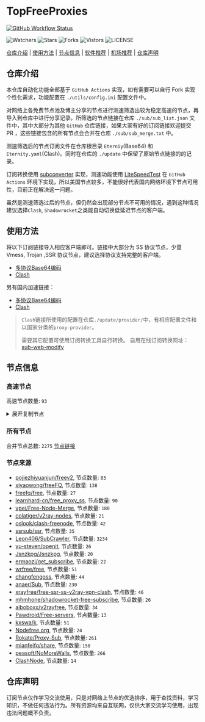 # TopFreeProxies
[![GitHub Workflow Status](https://github.com/Jason6111/topfreeproxies/actions/workflows/get-proxies.yml/badge.svg)](https://github.com/Jason6111/TopFreeProxies/actions/workflows/get-proxies.yml) 

![Watchers](https://img.shields.io/github/watchers/Jason6111/topfreeproxies) ![Stars](https://img.shields.io/github/stars/Jason6111/topfreeproxies) ![Forks](https://img.shields.io/github/forks/Jason6111/topfreeproxies) ![Vistors](https://visitor-badge.laobi.icu/badge?page_id=Jason6111.topfreeproxies) ![LICENSE](https://img.shields.io/badge/license-CC%20BY--SA%204.0-green.svg)

[仓库介绍](https://github.com/Jason6111/TopFreeProxies#仓库介绍) | [使用方法](https://github.com/Jason6111/TopFreeProxies#使用方法) | [节点信息](https://github.com/Jason6111/TopFreeProxies#节点信息) | [软件推荐](https://github.com/Jason6111/TopFreeProxies#客户端选择) | [机场推荐](https://github.com/Jason6111/TopFreeProxies#机场推荐) | [仓库声明](https://github.com/Jason6111/TopFreeProxies#仓库声明)

## 仓库介绍
本仓库自动化功能全部基于 `GitHub Actions` 实现，如有需要可以自行 Fork 实现个性化需求，功能配置在 `./utils/config.ini` 配置文件中。

对网络上各免费节点池及博主分享的节点进行测速筛选出较为稳定高速的节点，再导入到仓库中进行分享记录。所筛选的节点链接在仓库 `./sub/sub_list.json` 文件中，其中大部分为其他 `GitHub` 仓库链接，如果大家有好的订阅链接欢迎提交 PR ，这些链接包含的所有节点会合并在仓库 `./sub/sub_merge.txt` 中。

测速筛选后的节点订阅文件在仓库根目录 `Eterniy`(Base64) 和 `Eternity.yaml`(Clash)。同时在仓库的 `./update` 中保留了原始节点链接的的记录。

订阅转换使用 [subconverter](https://github.com/tindy2013/subconverter) 实现，测速功能使用 [LiteSpeedTest](https://github.com/xxf098/LiteSpeedTest) 在 `GitHub Actions` 环境下实现，所以美国节点较多，不能很好代表国内网络环境下节点可用性，目前正在解决这一问题。

虽然是测速筛选过后的节点，但仍然会出现部分节点不可用的情况，遇到这种情况建议选择`Clash`, `Shadowrocket`之类能自动切换低延迟节点的客户端。

## 使用方法
将以下订阅链接导入相应客户端即可。链接中大部分为 SS 协议节点，少量 Vmess, Trojan ,SSR 协议节点，建议选择协议支持完整的客户端。

- [多协议Base64编码](https://raw.githubusercontent.com/Jason6111/TopFreeProxies/master/Eternity)
- [Clash](https://raw.githubusercontent.com/Jason6111/TopFreeProxies/master/Eternity.yaml)

另有国内加速链接：

- [多协议Base64编码](https://fastly.jsdelivr.net/gh/Jason6111/TopFreeProxies@master/Eternity)
- [Clash](https://fastly.jsdelivr.net/gh/Jason6111/TopFreeProxies@master/Eternity.yaml)

>`Clash`链接所使用的配置在仓库`./update/provider/`中，有相应配置文件和以国家分类的`proxy-provider`。
>
>需要其它配置可使用订阅转换工具自行转换。
>自用在线订阅转换网址：[sub-web-modify](https://sub.v1.mk/)

## 节点信息
### 高速节点
高速节点数量: `93`
<details>
  <summary>展开复制节点</summary>

    trojan://1988268c-a841-42f2-acac-7a8c0c7e78e5@kr1.api-aws.com:443?allowInsecure=0#%F0%9F%87%AF%F0%9F%87%B5%20%5B11-02%5D-%F0%9F%87%AF%F0%9F%87%B5-%E6%97%A5%E6%9C%AC-218-kr1.api-aws.com
    trojan://275d9aa8-b271-43d1-b1cf-1f3e6e881047@zf1.windowsupdate1.com:50010?allowInsecure=0#%F0%9F%87%AF%F0%9F%87%B5%20%5B11-02%5D-%F0%9F%87%AF%F0%9F%87%B5-%E6%97%A5%E6%9C%AC-390-zf1.windowsupdate1.com
    trojan://36ebef7d1b1d6205fd0c55f28800e674@45.66.134.219:443?allowInsecure=0#%F0%9F%87%AF%F0%9F%87%B5%20%5B11-02%5D-%F0%9F%87%AF%F0%9F%87%B5-%E6%97%A5%E6%9C%AC-146-45.66.134.219
    trojan://41dbac14-48c9-402a-9c30-a63acbae2522@43.198.12.229:28443?allowInsecure=0#%F0%9F%87%AF%F0%9F%87%B5%20%5B11-02%5D-%F0%9F%87%AF%F0%9F%87%B5-%E6%97%A5%E6%9C%AC-478-43.198.12.229
    trojan://5716933f-b0d2-46bc-8004-3e99effbf0e3@sg1.sexoo.xyz:60666?allowInsecure=0#%F0%9F%87%B8%F0%9F%87%AC%20%5B11-02%5D-%F0%9F%87%B8%F0%9F%87%AC-%E6%96%B0%E5%8A%A0%E5%9D%A1-152-sg1.sexoo.xyz
    trojan://5d1b3b0a-de2a-4731-938d-4c7e15f034c1@43.229.153.148:50418?allowInsecure=0#%F0%9F%87%AF%F0%9F%87%B5%20%5B11-02%5D-%F0%9F%87%AF%F0%9F%87%B5-%E6%97%A5%E6%9C%AC-382-43.229.153.148
    trojan://750a29bf-0a40-437f-b120-38de74ae7eaf@103.135.102.156:28443?allowInsecure=0#%F0%9F%87%AD%F0%9F%87%B0%20%5B11-02%5D-%F0%9F%87%AD%F0%9F%87%B0-%E9%A6%99%E6%B8%AF-476-103.135.102.156
    trojan://750a29bf-0a40-437f-b120-38de74ae7eaf@210.0.158.220:28443?allowInsecure=0#%F0%9F%87%AD%F0%9F%87%B0%20%5B11-02%5D-%F0%9F%87%AD%F0%9F%87%B0-%E9%A6%99%E6%B8%AF-352-210.0.158.220
    trojan://77065fa6-b38e-302c-beea-4b047967af01@jp.useanlo.cf:6523?allowInsecure=0#%F0%9F%87%AF%F0%9F%87%B5%20%5B11-02%5D-%F0%9F%87%AF%F0%9F%87%B5-%E6%97%A5%E6%9C%AC%E4%B8%9C%E4%BA%AC-468-jp.useanlo.cf
    trojan://7a9a3bb7-43b4YWVzLTI1Ni1nY206eHBRd3lWNFc1RmRBNk5NQU5KSng3M1VT@2.58.242.43:443?allowInsecure=0#%F0%9F%87%A8%F0%9F%87%B3%20%5B11-02%5D-%F0%9F%87%B9%F0%9F%87%BC-%E5%8F%B0%E6%B9%BE-408-2.58.242.43
    trojan://7b06d22a8a7c764f@211.72.35.153:3389?allowInsecure=0#%F0%9F%87%A8%F0%9F%87%B3%20%5B11-02%5D-%F0%9F%87%B9%F0%9F%87%BC-%E5%8F%B0%E6%B9%BE-312-211.72.35.153
    trojan://7b06d22a8a7c764f@211.72.35.158:3389?allowInsecure=0#%F0%9F%87%A8%F0%9F%87%B3%20%5B11-02%5D-%F0%9F%87%B9%F0%9F%87%BC-%E5%8F%B0%E6%B9%BE-350-211.72.35.158
    trojan://9c822f05-cfdc-479a-9534-60f3d4127435@jgwcc2.gaox.ml:443?allowInsecure=0#%F0%9F%87%B0%F0%9F%87%B7%20%5B11-02%5D-%F0%9F%87%B0%F0%9F%87%B7-%E9%9F%A9%E5%9B%BD%E6%98%A5%E5%B7%9D-308-jgwcc2.gaox.ml
    trojan://b1171e62-aad8-46dc-8014-1478a9aabb04@download2hkt.windowsupdate.lol:443?allowInsecure=0#%F0%9F%87%AD%F0%9F%87%B0%20%5B11-02%5D-%F0%9F%87%AD%F0%9F%87%B0-%E9%A6%99%E6%B8%AF-124-download2hkt.windowsupdate.lol
    trojan://ce6237ef-7bff-45e9-8854-57287dfd3a15@43.229.153.167:443?allowInsecure=0#%F0%9F%87%AF%F0%9F%87%B5%20%5B11-02%5D-%F0%9F%87%AF%F0%9F%87%B5-%E6%97%A5%E6%9C%AC-214-43.229.153.167
    trojan://d4e41ff772c7fd45@45.11.104.94:3389?allowInsecure=0#%F0%9F%87%AD%F0%9F%87%B0%20%5B11-02%5D-%F0%9F%87%AD%F0%9F%87%B0-%E9%A6%99%E6%B8%AF-150-45.11.104.94
    trojan://f2117e99-9b6e-47fd-b0a9-634a0b15b998@jgw2.gaox.ml:443?allowInsecure=0#%F0%9F%87%AF%F0%9F%87%B5%20%5B11-02%5D-%F0%9F%87%AF%F0%9F%87%B5-%E6%97%A5%E6%9C%AC-342-jgw2.gaox.ml
    vmess://eyJ2IjoiMiIsInBzIjoi8J+HuPCfh6wgLeaWsOWKoOWdoS0xMjguMTk5LjIwMi44MCIsImFkZCI6IjEyOC4xOTkuMjAyLjgwIiwicG9ydCI6IjE0NTc4IiwidHlwZSI6Im5vbmUiLCJpZCI6IjVmN2U4MGQyLTgxMTUtNDU5Ny05MmUwLWY4NWYzYmM5NzJmZSIsImFpZCI6IjAiLCJuZXQiOiJ3cyIsInBhdGgiOiIvIiwiaG9zdCI6IjEyOC4xOTkuMjAyLjgwIiwidGxzIjoiIn0=
    vmess://eyJ2IjoiMiIsInBzIjoi8J+HuPCfh6wgLeaWsOWKoOWdoS0xMy4yMTMuNDEuMTM5IiwiYWRkIjoiMTMuMjEzLjQxLjEzOSIsInBvcnQiOiI0NTEyMyIsInR5cGUiOiJub25lIiwiaWQiOiI1ZjdlODBkMi04MTE1LTQ1OTctOTJlMC1mODVmM2JjOTcyZmUiLCJhaWQiOiIwIiwibmV0Ijoid3MiLCJwYXRoIjoiLyIsImhvc3QiOiIxMy4yMTMuNDEuMTM5IiwidGxzIjoiIn0=
    vmess://eyJ2IjoiMiIsInBzIjoi8J+HuPCfh6wgLeaWsOWKoOWdoS1zZzEuYmZ5dW4udG9wIiwiYWRkIjoic2cxLmJmeXVuLnRvcCIsInBvcnQiOiIxMDAyNCIsInR5cGUiOiJub25lIiwiaWQiOiI4ODIxN2Y1OS1kOTZlLTQ3OGEtODJjOS00MmM0MmMyNzJiZTAiLCJhaWQiOiIwIiwibmV0IjoiZ3JwYyIsInBhdGgiOiIvIiwiaG9zdCI6InNnMS5iZnl1bi50b3AiLCJ0bHMiOiIifQ==
    vmess://eyJ2IjoiMiIsInBzIjoi8J+HqPCfh7MgLeWPsOa5vuWPsOWMl+W4gi10d2lwdjQudXNlaXB2Nm5vdy5jb20iLCJhZGQiOiJ0d2lwdjQudXNlaXB2Nm5vdy5jb20iLCJwb3J0IjoiNjYxNyIsInR5cGUiOiJub25lIiwiaWQiOiJmOGQxOWJhNS04Njg0LTQ1ZjItODUyMy03N2RiZWE1ODg5NTUiLCJhaWQiOiIwIiwibmV0Ijoid3MiLCJwYXRoIjoiLyIsImhvc3QiOiJ0d2lwdjQudXNlaXB2Nm5vdy5jb20iLCJ0bHMiOiIifQ==
    vmess://eyJ2IjoiMiIsInBzIjoi8J+HrfCfh7AgLemmmea4ry0xNTkuMTAwLjIwNi44OCIsImFkZCI6IjE1OS4xMDAuMjA2Ljg4IiwicG9ydCI6IjQ0MyIsInR5cGUiOiJub25lIiwiaWQiOiIwNzY0YTU5OC04MmM0LTRiNDEtYmExMC01NTFhNjI1YmVlZDUiLCJhaWQiOiIwIiwibmV0Ijoid3MiLCJwYXRoIjoiLyIsImhvc3QiOiJ1azIudjJyYXlzZXJ2LmNvbSIsInRscyI6InRscyJ9
    vmess://eyJ2IjoiMiIsInBzIjoi8J+HrfCfh7AgLemmmea4ry0xOC4xNjcuODQuMTkxIiwiYWRkIjoiMTguMTY3Ljg0LjE5MSIsInBvcnQiOiIxMDIxMCIsInR5cGUiOiJub25lIiwiaWQiOiI1ZjdlODBkMi04MTE1LTQ1OTctOTJlMC1mODVmM2JjOTcyZmUiLCJhaWQiOiIwIiwibmV0Ijoid3MiLCJwYXRoIjoiLyIsImhvc3QiOiIxOC4xNjcuODQuMTkxIiwidGxzIjoiIn0=
    vmess://eyJ2IjoiMiIsInBzIjoi8J+HrfCfh7AgLemmmea4ry1hemhrMS56aGFuZ3h1YW4uYmVzdCIsImFkZCI6ImF6aGsxLnpoYW5neHVhbi5iZXN0IiwicG9ydCI6IjIwMTExIiwidHlwZSI6Im5vbmUiLCJpZCI6IjdmNjdmYjExLTgzMmQtMzQ5Mi1hZGZlLTYzZTBjY2VhZmJlMCIsImFpZCI6IjIiLCJuZXQiOiJ0Y3AiLCJwYXRoIjoiLyIsImhvc3QiOiIxOC4xNjcuODQuMTkxIiwidGxzIjoiIn0=
    vmess://eyJ2IjoiMiIsInBzIjoi8J+HrfCfh7AgLemmmea4ry11bml2c3Rhci44LjIxMC44Ni4yNDcuc3NsaXAuaW8iLCJhZGQiOiJ1bml2c3Rhci44LjIxMC44Ni4yNDcuc3NsaXAuaW8iLCJwb3J0IjoiNDQzIiwidHlwZSI6Im5vbmUiLCJpZCI6IjU3MjEyNmY4LTUzMDEtODNjMi0wYTI2LWMzMGNlZDNkYjdjNCIsImFpZCI6IjAiLCJuZXQiOiJ3cyIsInBhdGgiOiIvIiwiaG9zdCI6Imdvb2RmYW1pbHkxOS5zaXRlIiwidGxzIjoidGxzIn0=
    vmess://eyJ2IjoiMiIsInBzIjoi8J+Hr/Cfh7UgLeaXpeacrC1iYnRlYy5qcC54bGtqanMudG9wIiwiYWRkIjoiYmJ0ZWMuanAueGxrampzLnRvcCIsInBvcnQiOiIxOTQyNiIsInR5cGUiOiJub25lIiwiaWQiOiIwYTZiNzIyNi0yZjljLTM5M2MtYmM5NC01YTM0ODU5MjUwYzAiLCJhaWQiOiIwIiwibmV0Ijoid3MiLCJwYXRoIjoiLyIsImhvc3QiOiJiYnRlYy5qcC54bGtqanMudG9wIiwidGxzIjoiIn0=
    vmess://eyJ2IjoiMiIsInBzIjoi8J+Hr/Cfh7UgLeaXpeacrC1zYWpwOC5sYW55dW5zaGkuY2MiLCJhZGQiOiJzYWpwOC5sYW55dW5zaGkuY2MiLCJwb3J0IjoiMTAxMTEiLCJ0eXBlIjoibm9uZSIsImlkIjoiN2Y2N2ZiMTEtODMyZC0zNDkyLWFkZmUtNjNlMGNjZWFmYmUwIiwiYWlkIjoiMiIsIm5ldCI6InRjcCIsInBhdGgiOiIvIiwiaG9zdCI6ImJidGVjLmpwLnhsa2pqcy50b3AiLCJ0bHMiOiIifQ==
    vmess://eyJ2IjoiMiIsInBzIjoi8J+Hr/Cfh7UgLeaXpeacrC1zYWpwOS5sYW55dW5zaGkuY2MiLCJhZGQiOiJzYWpwOS5sYW55dW5zaGkuY2MiLCJwb3J0IjoiMTAxMTEiLCJ0eXBlIjoibm9uZSIsImlkIjoiN2Y2N2ZiMTEtODMyZC0zNDkyLWFkZmUtNjNlMGNjZWFmYmUwIiwiYWlkIjoiMiIsIm5ldCI6InRjcCIsInBhdGgiOiIvIiwiaG9zdCI6ImJidGVjLmpwLnhsa2pqcy50b3AiLCJ0bHMiOiIifQ==
    vmess://eyJ2IjoiMiIsInBzIjoi8J+Hr/Cfh7UgLeaXpeacrC10eWt5by5hbGlzYS5idXp6IiwiYWRkIjoidHlreW8uYWxpc2EuYnV6eiIsInBvcnQiOiI1MTExMSIsInR5cGUiOiJub25lIiwiaWQiOiI2NjBhMTM5Zi0yNjAyLTRlOWMtOWI4MS0zMmEyOTdhOGQxZTEiLCJhaWQiOiIwIiwibmV0Ijoid3MiLCJwYXRoIjoiLyIsImhvc3QiOiJ0eWt5by5hbGlzYS5idXp6IiwidGxzIjoiIn0=
    vmess://eyJ2IjoiMiIsInBzIjoi8J+HsPCfh7cgLemfqeWbvS1rci54bGtqanMudG9wIiwiYWRkIjoia3IueGxrampzLnRvcCIsInBvcnQiOiIyODAzNiIsInR5cGUiOiJub25lIiwiaWQiOiIwYTZiNzIyNi0yZjljLTM5M2MtYmM5NC01YTM0ODU5MjUwYzAiLCJhaWQiOiIwIiwibmV0Ijoid3MiLCJwYXRoIjoiLyIsImhvc3QiOiJrci54bGtqanMudG9wIiwidGxzIjoiIn0=
    vmess://eyJ2IjoiMiIsInBzIjoi8J+HqPCfh7MgWzA5LTI2XXxvcGVucnVubmVyfOS4reWbveWPsOa5vihUVylUYWl3YW4vQ2l0eU9mZmljZV8yIiwiYWRkIjoiNjEuMjIyLjIwMi4xNDAiLCJwb3J0IjoiMzM3OTIiLCJ0eXBlIjoibm9uZSIsImlkIjoiZTU1Y2QxODItMDFiMC00ZmI3LWE1MTAtMzYzNzAxYTQ5MWM1IiwiYWlkIjoiMCIsIm5ldCI6IndzIiwicGF0aCI6Ii8iLCJob3N0IjoiIiwidGxzIjoiIn0=
    vmess://eyJ2IjoiMiIsInBzIjoi8J+HrfCfh7AgWzA5LTI2XXxvcGVucnVubmVyfOS4reWbvemmmea4ry/kuK3lm73lj7Dmub4oQ04pQ2hpbmEvU2hlbnpoZW4vKOWPr+iDveaYr+S4rei9rOiKgueCuSlfMyIsImFkZCI6IlYxMDQuYmdwbmV0LnRvcCIsInBvcnQiOiIyNjEwNCIsInR5cGUiOiJub25lIiwiaWQiOiJlZjM2MWM4My04Yjg5LTM5NTAtOWM5Yi02Y2NjMTc3ZTYyODUiLCJhaWQiOiIwIiwibmV0Ijoid3MiLCJwYXRoIjoiL2FkbWluIiwiaG9zdCI6IlYxMDQuYmdwbmV0LnRvcCIsInRscyI6IiJ9
    ss://YWVzLTI1Ni1nY206ZTB1eWFrZW5kZzc@x.gotout.work:30031#%F0%9F%87%AD%F0%9F%87%B0%20%5B09-26%5D%7Copenrunner%7C%E4%B8%AD%E5%9B%BD%E9%A6%99%E6%B8%AF%2F%E4%B8%AD%E5%9B%BD%E5%8F%B0%E6%B9%BE%28CN%29China%2FShenzhen%2F%28%E5%8F%AF%E8%83%BD%E6%98%AF%E4%B8%AD%E8%BD%AC%E8%8A%82%E7%82%B9%29_4
    vmess://eyJ2IjoiMiIsInBzIjoi8J+HuPCfh6wgWzA5LTI2XXxvcGVucnVubmVyfOaWsOWKoOWdoShTRylTaW5nYXBvcmUvU2luZ2Fwb3JlXzciLCJhZGQiOiJ2Mi0yLmdvZGxpZ2h0Lnh5eiIsInBvcnQiOiIzMDUyNiIsInR5cGUiOiJub25lIiwiaWQiOiI0MzMwOGQyNy05NGVjLTQwOGUtYThmNi1kNjgyY2ZiOTljYTkiLCJhaWQiOiIwIiwibmV0Ijoid3MiLCJwYXRoIjoiLzU0ZjYzNGZzIiwiaG9zdCI6InYyLTIuZ29kbGlnaHQueHl6IiwidGxzIjoidGxzIn0=
    trojan://7Z29DRr1ts@cp-asus.ml:50275?allowInsecure=1#%F0%9F%87%B8%F0%9F%87%AC%20%5B09-26%5D%7Copenrunner%7C%E6%96%B0%E5%8A%A0%E5%9D%A1%28SG%29Singapore%2FSingapore_8
    vmess://eyJ2IjoiMiIsInBzIjoi8J+HrfCfh7AgWzA5LTI2XXxvcGVucnVubmVyfOS4reWbvemmmea4ry/kuK3lm73lj7Dmub4oQ04pQ2hpbmEvQmVpamluZy8o5Y+v6IO95piv5Lit6L2s6IqC54K5KV8xMCIsImFkZCI6InNoY3UuZm9yZ2VidWtraXQuY29tIiwicG9ydCI6IjQ3Mzg5IiwidHlwZSI6Im5vbmUiLCJpZCI6ImY2ODBkZmQ4LTNiNTktNDhhZi1hZWE4LTFkNGJjMDlhMTcwNSIsImFpZCI6IjAiLCJuZXQiOiJ0Y3AiLCJwYXRoIjoiLyIsImhvc3QiOiJzaGN1LmZvcmdlYnVra2l0LmNvbSIsInRscyI6IiJ9
    vmess://eyJ2IjoiMiIsInBzIjoi8J+HrfCfh7AgWzA5LTI2XXxvcGVucnVubmVyfOS4reWbvemmmea4r+eJueWIq+ihjOaUv+WMuihISylIb25na29uZ1NBUkNoaW5hL0hvbmdLb25nXzE5IiwiYWRkIjoiNDI2aGsuZmFuczgueHl6IiwicG9ydCI6IjQ0MyIsInR5cGUiOiJub25lIiwiaWQiOiI5M2JkYWVkNS0xM2M1LTM5MjctOTNkNy1hNjg3N2M1YWM4ZDIiLCJhaWQiOiIyIiwibmV0Ijoid3MiLCJwYXRoIjoiL3JheSIsImhvc3QiOiI0MjZoay5mYW5zOC54eXoiLCJ0bHMiOiJ0bHMifQ==
    vmess://eyJ2IjoiMiIsInBzIjoi8J+HrfCfh7AgWzA5LTI2XXxvcGVucnVubmVyfOS4reWbvemmmea4ry/kuK3lm73lj7Dmub4oQ04pQ2hpbmEvQmVpamluZy8o5Y+v6IO95piv5Lit6L2s6IqC54K5KV8yMCIsImFkZCI6IlYzMDkuYmdwbmV0LnRvcCIsInBvcnQiOiIyNjMwOSIsInR5cGUiOiJub25lIiwiaWQiOiJlZjM2MWM4My04Yjg5LTM5NTAtOWM5Yi02Y2NjMTc3ZTYyODUiLCJhaWQiOiIwIiwibmV0IjoidGNwIiwicGF0aCI6Ii9yYXkiLCJob3N0IjoiNDI2aGsuZmFuczgueHl6IiwidGxzIjoiIn0=
    vmess://eyJ2IjoiMiIsInBzIjoi8J+HrfCfh7AgWzA5LTI2XXxvcGVucnVubmVyfOS4reWbvemmmea4ry/kuK3lm73lj7Dmub4oQ04pQ2hpbmEvU2hlbnpoZW4vKOWPr+iDveaYr+S4rei9rOiKgueCuSlfMjMiLCJhZGQiOiJWMjAzLmJncG5ldC50b3AiLCJwb3J0IjoiMjYyMDMiLCJ0eXBlIjoibm9uZSIsImlkIjoiZWYzNjFjODMtOGI4OS0zOTUwLTljOWItNmNjYzE3N2U2Mjg1IiwiYWlkIjoiMCIsIm5ldCI6InRjcCIsInBhdGgiOiIvcmF5IiwiaG9zdCI6IjQyNmhrLmZhbnM4Lnh5eiIsInRscyI6IiJ9
    trojan://cfbabf31-2cf6-40ca-9688-abbb682370aa@cn.speedabc.xyz:32002?allowInsecure=1&sni=jp-bgp.speedaccelerate.com#%F0%9F%87%AD%F0%9F%87%B0%20%5B09-26%5D%7Copenrunner%7C%E4%B8%AD%E5%9B%BD%E9%A6%99%E6%B8%AF%2F%E4%B8%AD%E5%9B%BD%E5%8F%B0%E6%B9%BE%28CN%29China%2FShenzhen%2F%28%E5%8F%AF%E8%83%BD%E6%98%AF%E4%B8%AD%E8%BD%AC%E8%8A%82%E7%82%B9%29_25
    trojan://e5d46365e25e31d94279c2bcf93390a2@sg-sr-116.mitoption.com:443?allowInsecure=1#%F0%9F%87%B8%F0%9F%87%AC%20%5B09-26%5D%7Copenrunner%7C%E6%96%B0%E5%8A%A0%E5%9D%A1%28SG%29Singapore%2FSingapore_28
    vmess://eyJ2IjoiMiIsInBzIjoi8J+Hr/Cfh7UgWzA5LTI2XXxvcGVucnVubmVyfOaXpeacrChKUClKYXBhbi9Ub2t5b18yOSIsImFkZCI6IjE0MC4yMzguNDguMTk0IiwicG9ydCI6Ijg4ODgiLCJ0eXBlIjoibm9uZSIsImlkIjoiMjRmMWRmYWQtMTI2Ny00Mjk3LThlODgtMGU5YjhlZjQ3ZTQ3IiwiYWlkIjoiMCIsIm5ldCI6InRjcCIsInBhdGgiOiIvIiwiaG9zdCI6IiIsInRscyI6IiJ9
    ss://YWVzLTI1Ni1nY206WTZSOXBBdHZ4eHptR0M@158.247.205.87:5601#%F0%9F%87%AF%F0%9F%87%B5%20%5B09-26%5D%7Copenrunner%7C%E6%97%A5%E6%9C%AC%28JP%29Japan%2FOsaka_40
    trojan://7b4066ae-accc-11eb-a8bf-f23c91cfbbc9@ssl.tcpbbr.net:443?allowInsecure=1#%F0%9F%87%AD%F0%9F%87%B0%20%5B09-26%5D%7Copenrunner%7C%E4%B8%AD%E5%9B%BD%E9%A6%99%E6%B8%AF%E7%89%B9%E5%88%AB%E8%A1%8C%E6%94%BF%E5%8C%BA%28HK%29Hongkong%2BSAR%2BChina%2FHong%2BKong_42
    trojan://176196e4-7cf7-4561-87a9-21a1b4e344be@ap.liangyuandian.top:443?allowInsecure=0#%F0%9F%87%BA%F0%9F%87%B8%20%5B11-02%5D-%F0%9F%87%BA%F0%9F%87%B8-%E7%BE%8E%E5%9B%BD-434-ap.liangyuandian.top
    trojan://28bccca2-43d2-47f8-bd63-b1361ce7d362@kh.iamnotagoodman.com:443?allowInsecure=0#%F0%9F%87%BA%F0%9F%87%B8%20%5B11-02%5D-%F0%9F%87%BA%F0%9F%87%B8-%E7%BE%8E%E5%9B%BD-122-kh.iamnotagoodman.com
    trojan://28bccca2-43d2-47f8-bd63-b1361ce7d362@ussj.iamnotagoodman.com:443?allowInsecure=0#%F0%9F%87%BA%F0%9F%87%B8%20%5B11-02%5D-%F0%9F%87%BA%F0%9F%87%B8-%E7%BE%8E%E5%9B%BD-196-ussj.iamnotagoodman.com
    trojan://54080134-2cba-4535-8599-95650bd9aa54@152.67.160.174:443?allowInsecure=0#%F0%9F%87%BA%F0%9F%87%B8%20%5B11-02%5D-%F0%9F%87%BA%F0%9F%87%B8-%E7%BE%8E%E5%9B%BD-310-152.67.160.174
    trojan://5716933f-b0d2-46bc-8004-3e99effbf0e3@hk1.sexoo.xyz:60666?allowInsecure=0#%F0%9F%87%BA%F0%9F%87%B8%20%5B11-02%5D-%F0%9F%87%BA%F0%9F%87%B8-%E7%BE%8E%E5%9B%BD-338-hk1.sexoo.xyz
    trojan://750a29bf-0a40-437f-b120-38de74ae7eaf@155.248.172.87:28443?allowInsecure=0#%F0%9F%87%BA%F0%9F%87%B8%20%5B11-02%5D-%F0%9F%87%BA%F0%9F%87%B8-%E7%BE%8E%E5%9B%BD-078-155.248.172.87
    trojan://750a29bf-0a40-437f-b120-38de74ae7eaf@168.138.189.17:28443?allowInsecure=0#%F0%9F%87%BA%F0%9F%87%B8%20%5B11-02%5D-%F0%9F%87%BA%F0%9F%87%B8-%E7%BE%8E%E5%9B%BD-414-168.138.189.17
    trojan://8b6daf15-8342-482d-b894-1239fd98ce7f@149.56.141.11:443?allowInsecure=0#%F0%9F%87%A8%F0%9F%87%A6%20%5B11-02%5D-%F0%9F%87%A8%F0%9F%87%A6-%E5%8A%A0%E6%8B%BF%E5%A4%A7-444-149.56.141.11
    trojan://8d1834c9-4e23-47e3-834e-363cb81b1ff7@agroup.node3.t.nodelist-gfwairport.download:50001?allowInsecure=0#%F0%9F%87%BA%F0%9F%87%B8%20%5B11-02%5D-%F0%9F%87%BA%F0%9F%87%B8-%E7%BE%8E%E5%9B%BD-186-agroup.node3.t.nodelist-gfwairport.download
    trojan://8d1834c9-4e23-47e3-834e-363cb81b1ff7@agroup.node5.t.nodelist-gfwairport.download:50001?allowInsecure=0#%F0%9F%87%BA%F0%9F%87%B8%20%5B11-02%5D-%F0%9F%87%BA%F0%9F%87%B8-%E7%BE%8E%E5%9B%BD-242-agroup.node5.t.nodelist-gfwairport.download
    trojan://8d2d5953-d649-4034-94f2-72f2df2623da@jgwdb3.gaox.ml:443?allowInsecure=0#%F0%9F%87%BA%F0%9F%87%B8%20%5B11-02%5D-%F0%9F%87%BA%F0%9F%87%B8-%E7%BE%8E%E5%9B%BD-114-jgwdb3.gaox.ml
    trojan://a3fa58b581353bb375d2ddad0f327938@72.167.45.6:443?allowInsecure=0#%F0%9F%87%BA%F0%9F%87%B8%20%5B11-02%5D-%F0%9F%87%BA%F0%9F%87%B8-%E7%BE%8E%E5%9B%BD-178-72.167.45.6
    trojan://c09eb137-bf68-4658-84e0-102d94b74168@jgwdj4.gaox.ml:443?allowInsecure=0#%F0%9F%87%BA%F0%9F%87%B8%20%5B11-02%5D-%F0%9F%87%BA%F0%9F%87%B8-%E7%BE%8E%E5%9B%BD-466-jgwdj4.gaox.ml
    trojan://c19d1432-8b3e-4818-8837-3d160cf65908@138.2.45.243:443?allowInsecure=0#%F0%9F%87%BA%F0%9F%87%B8%20%5B11-02%5D-%F0%9F%87%BA%F0%9F%87%B8-%E7%BE%8E%E5%9B%BD-406-138.2.45.243
    trojan://d06a3f01-1ff0-4792-9b8e-a5a604bc74a2@jgwdb4.gaox.ml:443?allowInsecure=0#%F0%9F%87%BA%F0%9F%87%B8%20%5B11-02%5D-%F0%9F%87%BA%F0%9F%87%B8-%E7%BE%8E%E5%9B%BD-314-jgwdb4.gaox.ml
    trojan://d4e41ff772c7fd45@23.247.137.70:3389?allowInsecure=0#%F0%9F%87%BA%F0%9F%87%B8%20%5B11-02%5D-%F0%9F%87%A6%F0%9F%87%B6-%E5%8C%97%E7%BE%8E%E5%9C%B0%E5%8C%BA-116-23.247.137.70
    vmess://eyJ2IjoiMiIsInBzIjoi8J+HuvCfh7ggLee+juWbvS13ZS5hbGljZXNzcy5yZXBsLmNvIiwiYWRkIjoid2UuYWxpY2Vzc3MucmVwbC5jbyIsInBvcnQiOiI0NDMiLCJ0eXBlIjoibm9uZSIsImlkIjoiNjhhYzhhNDItMzBjYS00M2ZjLWJmOWItMmY0Y2ViMWVhZGU4IiwiYWlkIjoiMCIsIm5ldCI6IndzIiwicGF0aCI6Ii8iLCJob3N0Ijoid2UuYWxpY2Vzc3MucmVwbC5jbyIsInRscyI6InRscyJ9
    vmess://eyJ2IjoiMiIsInBzIjoi8J+HuvCfh7ggLee+juWbvS1tenlnbGMueHl6IiwiYWRkIjoibXp5Z2xjLnh5eiIsInBvcnQiOiIyMDg2IiwidHlwZSI6Im5vbmUiLCJpZCI6IjJkZWJhMzg1LWMxOWMtNGY3Ny05NThlLWRkZTBiY2RkZGZmNSIsImFpZCI6IjAiLCJuZXQiOiJ3cyIsInBhdGgiOiIvIiwiaG9zdCI6ImhlaW51aG9tZS1hd3N1cy5oZWludS5jZiIsInRscyI6IiJ9
    vmess://eyJ2IjoiMiIsInBzIjoi8J+HuvCfh7ggLee+juWbvS0xMzguMi41Mi4yNDQiLCJhZGQiOiIxMzguMi41Mi4yNDQiLCJwb3J0IjoiNDQzIiwidHlwZSI6Im5vbmUiLCJpZCI6IjU3MjEyNmY4LTUzMDEtODNjMi0wYTI2LWMzMGNlZDNkYjdjNCIsImFpZCI6IjAiLCJuZXQiOiJ3cyIsInBhdGgiOiIvIiwiaG9zdCI6Imdvb2RmYW1pbHkxOS5zaXRlIiwidGxzIjoidGxzIn0=
    vmess://eyJ2IjoiMiIsInBzIjoi8J+HuvCfh7ggLee+juWbvS0xNTIuMjI4LjE5MS4yMzIiLCJhZGQiOiIxNTIuMjI4LjE5MS4yMzIiLCJwb3J0IjoiNDQzIiwidHlwZSI6Im5vbmUiLCJpZCI6IjU3MjEyNmY4LTUzMDEtODNjMi0wYTI2LWMzMGNlZDNkYjdjNCIsImFpZCI6IjAiLCJuZXQiOiJ3cyIsInBhdGgiOiIvIiwiaG9zdCI6Imdvb2RmYW1pbHkxOS5zaXRlIiwidGxzIjoidGxzIn0=
    vmess://eyJ2IjoiMiIsInBzIjoi8J+HuvCfh7ggLee+juWbvS0xNjQuOTIuMjQ2LjU1IiwiYWRkIjoiMTY0LjkyLjI0Ni41NSIsInBvcnQiOiIxODk2MyIsInR5cGUiOiJub25lIiwiaWQiOiI1ZjdlODBkMi04MTE1LTQ1OTctOTJlMC1mODVmM2JjOTcyZmUiLCJhaWQiOiIwIiwibmV0Ijoid3MiLCJwYXRoIjoiLyIsImhvc3QiOiIxNjQuOTIuMjQ2LjU1IiwidGxzIjoiIn0=
    vmess://eyJ2IjoiMiIsInBzIjoi8J+HuvCfh7ggLee+juWbvS0ydXNjbjIubGFueXVuc2hpLmNjIiwiYWRkIjoiMnVzY24yLmxhbnl1bnNoaS5jYyIsInBvcnQiOiI1MTAyMSIsInR5cGUiOiJub25lIiwiaWQiOiI3ZjY3ZmIxMS04MzJkLTM0OTItYWRmZS02M2UwY2NlYWZiZTAiLCJhaWQiOiIyIiwibmV0IjoidGNwIiwicGF0aCI6Ii8iLCJob3N0IjoiMTY0LjkyLjI0Ni41NSIsInRscyI6IiJ9
    vmess://eyJ2IjoiMiIsInBzIjoi8J+HuvCfh7ggLee+juWbvS1haC55ZDAxLnBhb3Bhb2Nsb3VkLmN5b3UiLCJhZGQiOiJhaC55ZDAxLnBhb3Bhb2Nsb3VkLmN5b3UiLCJwb3J0IjoiMTAwMDciLCJ0eXBlIjoibm9uZSIsImlkIjoiZDhjNWI0ODYtODRiYi0zODg3LWExZDktMDc0NTVlYTYwOGYyIiwiYWlkIjoiMCIsIm5ldCI6IndzIiwicGF0aCI6Ii8iLCJob3N0Ijoic3NydS52Mi5qcDAxLjJ5dW4ud2luIiwidGxzIjoidGxzIn0=
    vmess://eyJ2IjoiMiIsInBzIjoi8J+HuvCfh7ggLee+juWbvS1hd3Mucm92b2QudG9wIiwiYWRkIjoiYXdzLnJvdm9kLnRvcCIsInBvcnQiOiIxMDEwMSIsInR5cGUiOiJub25lIiwiaWQiOiI3ZjY3ZmIxMS04MzJkLTM0OTItYWRmZS02M2UwY2NlYWZiZTAiLCJhaWQiOiIyIiwibmV0IjoidGNwIiwicGF0aCI6Ii8iLCJob3N0Ijoic3NydS52Mi5qcDAxLjJ5dW4ud2luIiwidGxzIjoiIn0=
    vmess://eyJ2IjoiMiIsInBzIjoi8J+HqfCfh6og5b635Zu9XzEwMzExMzUiLCJhZGQiOiI0Ny4yNTQuMTU1LjEwNiIsInBvcnQiOiI0NDMiLCJ0eXBlIjoibm9uZSIsImlkIjoiOTE2NDZmOWEtYjRlOS00YWNhLWJmZTMtODg5MmIzZTU4ZmU3IiwiYWlkIjoiMCIsIm5ldCI6IndzIiwicGF0aCI6Ii9yYXkiLCJob3N0IjoibGczMC5jZmNkbjMueHl6IiwidGxzIjoidGxzIn0=
    vmess://eyJ2IjoiMiIsInBzIjoi8J+HqfCfh6og5b635Zu9XzEwMzExMzciLCJhZGQiOiI0Ny4yNTQuMTU3LjIwMyIsInBvcnQiOiI0NDMiLCJ0eXBlIjoibm9uZSIsImlkIjoiOTE2NDZmOWEtYjRlOS00YWNhLWJmZTMtODg5MmIzZTU4ZmU3IiwiYWlkIjoiMCIsIm5ldCI6IndzIiwicGF0aCI6Ii9yYXkiLCJob3N0IjoibGczMC5jZmNkbjMueHl6IiwidGxzIjoidGxzIn0=
    vmess://eyJ2IjoiMiIsInBzIjoi8J+HqfCfh6og5b635Zu9XzEwMzExMjEiLCJhZGQiOiI4LjIwOS44Mi4xMzAiLCJwb3J0IjoiNDQzIiwidHlwZSI6Im5vbmUiLCJpZCI6IjU3MjEyNmY4LTUzMDEtODNjMi0wYTI2LWMzMGNlZDNkYjdjNCIsImFpZCI6IjAiLCJuZXQiOiJ3cyIsInBhdGgiOiIvd216bXZ3cyIsImhvc3QiOiJnb29kZmFtaWx5MTkuc2l0ZSIsInRscyI6InRscyJ9
    vmess://eyJ2IjoiMiIsInBzIjoi8J+HqfCfh6og5b635Zu9XzEwMzExMDciLCJhZGQiOiI4LjIwOS4xMTIuMTcxIiwicG9ydCI6IjQ0MyIsInR5cGUiOiJub25lIiwiaWQiOiI1NzIxMjZmOC01MzAxLTgzYzItMGEyNi1jMzBjZWQzZGI3YzQiLCJhaWQiOiIwIiwibmV0Ijoid3MiLCJwYXRoIjoiL3dtem12d3MiLCJob3N0IjoiZ29vZGZhbWlseTE5LnNpdGUiLCJ0bHMiOiJ0bHMifQ==
    vmess://eyJ2IjoiMiIsInBzIjoi8J+HqfCfh6og5b635Zu9XzEwMzExMTkiLCJhZGQiOiI0Ny4yNTQuMTc1LjE5NSIsInBvcnQiOiI0NDMiLCJ0eXBlIjoibm9uZSIsImlkIjoiNTcyMTI2ZjgtNTMwMS04M2MyLTBhMjYtYzMwY2VkM2RiN2M0IiwiYWlkIjoiMCIsIm5ldCI6IndzIiwicGF0aCI6Ii93bXptdndzIiwiaG9zdCI6Imdvb2RmYW1pbHkxOS5zaXRlIiwidGxzIjoidGxzIn0=
    ss://YWVzLTI1Ni1nY206S2l4THZLendqZWtHMDBybQ@38.68.135.18:5500#%E8%BF%99%E4%BA%9B%E8%8A%82%E7%82%B9%E5%8F%AA%E8%83%BD%E5%A4%87%E7%94%A8%E6%88%96%E8%80%85%E9%98%B2%E6%AD%A2%E5%A4%B1%E8%81%94%EF%BC%8C%E8%99%BD%E7%84%B6%E8%B4%A8%E9%87%8F%E5%B9%B6%E4%B8%8D%E6%98%AF%E5%BE%88%E5%A5%BD%EF%BC%8C%E4%B9%9F%E8%AF%B7%E4%BD%8E%E8%B0%83%E4%BD%BF%E7%94%A8%29%2015
    vmess://eyJ2IjoiMiIsInBzIjoi8J+HqfCfh6og5b635Zu9XzEwMzEwODciLCJhZGQiOiI0Ny4yNTQuMTQ4Ljg3IiwicG9ydCI6IjQ0MyIsInR5cGUiOiJub25lIiwiaWQiOiI5MTY0NmY5YS1iNGU5LTRhY2EtYmZlMy04ODkyYjNlNThmZTciLCJhaWQiOiIwIiwibmV0Ijoid3MiLCJwYXRoIjoiL3JheSIsImhvc3QiOiJsZzMwLmNmY2RuMy54eXoiLCJ0bHMiOiJ0bHMifQ==
    vmess://eyJ2IjoiMiIsInBzIjoi8J+HqfCfh6og5b635Zu9XzEwMzEwODMiLCJhZGQiOiI4LjIwOS4xMTguNDYiLCJwb3J0IjoiNDQzIiwidHlwZSI6Im5vbmUiLCJpZCI6IjkxNjQ2ZjlhLWI0ZTktNGFjYS1iZmUzLTg4OTJiM2U1OGZlNyIsImFpZCI6IjAiLCJuZXQiOiJ3cyIsInBhdGgiOiIvcmF5IiwiaG9zdCI6ImxnMzAuY2ZjZG4zLnh5eiIsInRscyI6InRscyJ9
    vmess://eyJ2IjoiMiIsInBzIjoi8J+HqfCfh6og5b635Zu9XzEwMzEwODkiLCJhZGQiOiI4LjIwOS4xMDQuMjMwIiwicG9ydCI6IjQ0MyIsInR5cGUiOiJub25lIiwiaWQiOiI5MTY0NmY5YS1iNGU5LTRhY2EtYmZlMy04ODkyYjNlNThmZTciLCJhaWQiOiIwIiwibmV0Ijoid3MiLCJwYXRoIjoiL3JheSIsImhvc3QiOiJsZzMwLmNmY2RuMy54eXoiLCJ0bHMiOiJ0bHMifQ==
    vmess://eyJ2IjoiMiIsInBzIjoi8J+HqfCfh6og5b635Zu9XzEwMzEwODIiLCJhZGQiOiI4LjIwOS43Mi45IiwicG9ydCI6IjQ0MyIsInR5cGUiOiJub25lIiwiaWQiOiI5MTY0NmY5YS1iNGU5LTRhY2EtYmZlMy04ODkyYjNlNThmZTciLCJhaWQiOiIwIiwibmV0Ijoid3MiLCJwYXRoIjoiL3JheSIsImhvc3QiOiJsZzMwLmNmY2RuMy54eXoiLCJ0bHMiOiJ0bHMifQ==
    vmess://eyJ2IjoiMiIsInBzIjoi8J+HqfCfh6og5b635Zu9XzEwMzExMDgiLCJhZGQiOiI4LjIwOS4xMTcuNCIsInBvcnQiOiI0NDMiLCJ0eXBlIjoibm9uZSIsImlkIjoiNTcyMTI2ZjgtNTMwMS04M2MyLTBhMjYtYzMwY2VkM2RiN2M0IiwiYWlkIjoiMCIsIm5ldCI6IndzIiwicGF0aCI6Ii93bXptdndzIiwiaG9zdCI6Imdvb2RmYW1pbHkxOS5zaXRlIiwidGxzIjoidGxzIn0=
    trojan://193ba7c0-2e7d-11ed-a396-1239d0255272@idtj-ikd.bonds.id:443?allowInsecure=0#%5B11-02%5D-%F0%9F%87%A6%F0%9F%87%B6-%E4%BA%9A%E5%A4%AA%E5%9C%B0%E5%8C%BA-108-idtj-ikd.bonds.id
    trojan://vGWCNNfBHwSY6m6M@v2cross.com.04.v2ce.com:443?allowInsecure=0#%5B11-02%5D-%F0%9F%87%BA%F0%9F%87%A6-%E4%B9%8C%E5%85%8B%E5%85%B0-082-v2cross.com.04.v2ce.com
    vmess://eyJ2IjoiMiIsInBzIjoi6L+Z5Lqb6IqC54K55Y+q6IO95aSH55So5oiW6ICF6Ziy5q2i5aSx6IGU77yM6Jm954S26LSo6YeP5bm25LiN5piv5b6I5aW977yM5Lmf6K+35L2O6LCD5L2/55SoKSA2NCIsImFkZCI6IjQ2LjE4Mi4xMDcuNDUiLCJwb3J0IjoiNDQzIiwidHlwZSI6Im5vbmUiLCJpZCI6ImZlNWY2OWU3LWUxODMtNDM5Yi05NTBiLTgyMjFlZjA2NTFmMiIsImFpZCI6IjY0IiwibmV0Ijoid3MiLCJwYXRoIjoiL2Zvb3RlcnMiLCJob3N0IjoiNDYuMTgyLjEwNy40NSIsInRscyI6InRscyJ9
    vmess://eyJ2IjoiMiIsInBzIjoi6L+Z5Lqb6IqC54K55Y+q6IO95aSH55So5oiW6ICF6Ziy5q2i5aSx6IGU77yM6Jm954S26LSo6YeP5bm25LiN5piv5b6I5aW977yM5Lmf6K+35L2O6LCD5L2/55SoKSA2MyIsImFkZCI6ImFwaS5xaXNjdXMuY29tIiwicG9ydCI6IjQ0MyIsInR5cGUiOiJub25lIiwiaWQiOiJhOTQ4MTYwMC1lZjM2LTQwMmEtYTBlNS01NTQ3YmZkN2I4N2MiLCJhaWQiOiIwIiwibmV0Ijoid3MiLCJwYXRoIjoiLyIsImhvc3QiOiJhcGkucWlzY3VzLmNvbSIsInRscyI6InRscyJ9
    vmess://eyJ2IjoiMiIsInBzIjoi8J+HrfCfh7AgLeWNl+mdni1jbWkuaGsueGxrampzLnRvcCIsImFkZCI6ImNtaS5oay54bGtqanMudG9wIiwicG9ydCI6IjE2MjQ1IiwidHlwZSI6Im5vbmUiLCJpZCI6IjBhNmI3MjI2LTJmOWMtMzkzYy1iYzk0LTVhMzQ4NTkyNTBjMCIsImFpZCI6IjAiLCJuZXQiOiJ3cyIsInBhdGgiOiIvIiwiaG9zdCI6ImNtaS5oay54bGtqanMudG9wIiwidGxzIjoiIn0=
    vmess://eyJ2IjoiMiIsInBzIjoi8J+Hq/Cfh7cgLeazleWbvS11azEtMS5iZnl1bi50b3AiLCJhZGQiOiJ1azEtMS5iZnl1bi50b3AiLCJwb3J0IjoiMTAwMjQiLCJ0eXBlIjoibm9uZSIsImlkIjoiODgyMTdmNTktZDk2ZS00NzhhLTgyYzktNDJjNDJjMjcyYmUwIiwiYWlkIjoiMCIsIm5ldCI6ImdycGMiLCJwYXRoIjoiLyIsImhvc3QiOiJ1azEtMS5iZnl1bi50b3AiLCJ0bHMiOiIifQ==
    vmess://eyJ2IjoiMiIsInBzIjoi8J+HrPCfh6cgLeiLseWbvS11azMucm92b2QudG9wIiwiYWRkIjoidWszLnJvdm9kLnRvcCIsInBvcnQiOiIyMDAxMSIsInR5cGUiOiJub25lIiwiaWQiOiI3ZjY3ZmIxMS04MzJkLTM0OTItYWRmZS02M2UwY2NlYWZiZTAiLCJhaWQiOiIyIiwibmV0IjoidGNwIiwicGF0aCI6Ii8iLCJob3N0IjoidWsxLTEuYmZ5dW4udG9wIiwidGxzIjoiIn0=
    vmess://eyJ2IjoiMiIsInBzIjoi8J+HrvCfh7MgLeWNsOW6pi0xMzkuNTkuMzkuNDUiLCJhZGQiOiIxMzkuNTkuMzkuNDUiLCJwb3J0IjoiMTMyNDUiLCJ0eXBlIjoibm9uZSIsImlkIjoiNWY3ZTgwZDItODExNS00NTk3LTkyZTAtZjg1ZjNiYzk3MmZlIiwiYWlkIjoiMCIsIm5ldCI6IndzIiwicGF0aCI6Ii8iLCJob3N0IjoiMTM5LjU5LjM5LjQ1IiwidGxzIjoiIn0=
    vmess://eyJ2IjoiMiIsInBzIjoi6L+Z5Lqb6IqC54K55Y+q6IO95aSH55So5oiW6ICF6Ziy5q2i5aSx6IGU77yM6Jm954S26LSo6YeP5bm25LiN5piv5b6I5aW977yM5Lmf6K+35L2O6LCD5L2/55SoKSA2MiIsImFkZCI6IjIzLjIyNC4xMDEuMTAyIiwicG9ydCI6IjQ0MyIsInR5cGUiOiJub25lIiwiaWQiOiI5NDZiYTVkZi01NzcxLTQ4NzMtYTNjYi04OTIzNzg1MjYxNDciLCJhaWQiOiI2NCIsIm5ldCI6IndzIiwicGF0aCI6Ii9mb290ZXJzIiwiaG9zdCI6IjIzLjIyNC4xMDEuMTAyIiwidGxzIjoidGxzIn0=
    vmess://eyJ2IjoiMiIsInBzIjoi6L+Z5Lqb6IqC54K55Y+q6IO95aSH55So5oiW6ICF6Ziy5q2i5aSx6IGU77yM6Jm954S26LSo6YeP5bm25LiN5piv5b6I5aW977yM5Lmf6K+35L2O6LCD5L2/55SoKSA1OSIsImFkZCI6ImpwYXdzLmh1YXJlbmxpZmUudG9wIiwicG9ydCI6Ijg4ODgiLCJ0eXBlIjoibm9uZSIsImlkIjoiYWU3NDg2ZjktZDdiNy00ZjI2LTk3YTAtZGM1YjA5M2RmYTg5IiwiYWlkIjoiMSIsIm5ldCI6IndzIiwicGF0aCI6Ii8iLCJob3N0IjoianBhd3MuaHVhcmVubGlmZS50b3AiLCJ0bHMiOiIifQ==
    vmess://eyJ2IjoiMiIsInBzIjoi6L+Z5Lqb6IqC54K55Y+q6IO95aSH55So5oiW6ICF6Ziy5q2i5aSx6IGU77yM6Jm954S26LSo6YeP5bm25LiN5piv5b6I5aW977yM5Lmf6K+35L2O6LCD5L2/55SoKSA1NyIsImFkZCI6IjEwNC4yNS41Mi4xODciLCJwb3J0IjoiNDQzIiwidHlwZSI6Im5vbmUiLCJpZCI6IjRjZGIwMTZmLWYxNGUtMzBiMy05N2Q2LTQ1M2M3NDFhNWM4MCIsImFpZCI6IjEiLCJuZXQiOiJ3cyIsInBhdGgiOiIveTQ3NSIsImhvc3QiOiIxMDQuMjUuNTIuMTg3IiwidGxzIjoidGxzIn0=
    ssr://NDIuMTU3LjE5Ni4xMDM6MTAxMjA6YXV0aF9hZXMxMjhfbWQ1OnJjNC1tZDU6aHR0cF9wb3N0OldXczBWV1J5VDNsUlp3Lz9ncm91cD1VMU5TVUhKdmRtbGtaWEkmcmVtYXJrcz1ZV1JwZkRBM01ETjJJQzBnTVRBeE1qQSZvYmZzcGFyYW09WVdwaGVDNXRhV055YjNOdlpuUXVZMjl0JnByb3RvcGFyYW09
    vmess://eyJ2IjoiMiIsInBzIjoi6L+Z5Lqb6IqC54K55Y+q6IO95aSH55So5oiW6ICF6Ziy5q2i5aSx6IGU77yM6Jm954S26LSo6YeP5bm25LiN5piv5b6I5aW977yM5Lmf6K+35L2O6LCD5L2/55SoKSA1NiIsImFkZCI6InBvd2Vyc2VydmljZS5jb20iLCJwb3J0IjoiNDQzIiwidHlwZSI6Im5vbmUiLCJpZCI6IjA3NjRhNTk4LTgyYzQtNGI0MS1iYTEwLTU1MWE2MjViZWVkNSIsImFpZCI6IjAiLCJuZXQiOiJ3cyIsInBhdGgiOiIvIiwiaG9zdCI6InBvd2Vyc2VydmljZS5jb20iLCJ0bHMiOiJ0bHMifQ==
    

</details>

### 所有节点
合并节点总数: `2275`
[节点链接](https://raw.githubusercontent.com/Jason6111/TopFreeProxies/master/sub/sub_merge_base64.txt)

### 节点来源
- [pojiezhiyuanjun/freev2](https://github.com/pojiezhiyuanjun/freev2), 节点数量: `83`
- [xiyaowong/freeFQ](https://github.com/xiyaowong/freeFQ), 节点数量: `138`
- [freefq/free](https://github.com/freefq/free), 节点数量: `27`
- [learnhard-cn/free_proxy_ss](https://github.com/learnhard-cn/free_proxy_ss), 节点数量: `90`
- [vpei/Free-Node-Merge](https://github.com/vpei/Free-Node-Merge), 节点数量: `180`
- [colatiger/v2ray-nodes](https://github.com/colatiger/v2ray-nodes), 节点数量: `21`
- [oslook/clash-freenode](https://github.com/oslook/clash-freenode), 节点数量: `42`
- [ssrsub/ssr](https://github.com/ssrsub/ssr), 节点数量: `35`
- [Leon406/SubCrawler](https://github.com/Leon406/SubCrawler), 节点数量: `3234`
- [yu-steven/openit](https://github.com/yu-steven/openit), 节点数量: `26`
- [Jsnzkpg/Jsnzkpg](https://github.com/Jsnzkpg/Jsnzkpg), 节点数量: `20`
- [ermaozi/get_subscribe](https://github.com/ermaozi/get_subscribe), 节点数量: `22`
- [wrfree/free](https://github.com/wrfree/free), 节点数量: `51`
- [changfengoss](https://github.com/ronghuaxueleng/get_v2), 节点数量: `44`
- [anaer/Sub](https://github.com/anaer/Sub), 节点数量: `230`
- [xrayfree/free-ssr-ss-v2ray-vpn-clash](https://github.com/xrayfree/free-ssr-ss-v2ray-vpn-clash), 节点数量: `46`
- [mhmhone/shadowrocket-free-subscribe](https://github.com/mhmhone/shadowrocket-free-subscribe), 节点数量: `26`
- [aiboboxx/v2rayfree](https://github.com/aiboboxx/v2rayfree), 节点数量: `34`
- [Pawdroid/Free-servers](https://github.com/Pawdroid/Free-servers), 节点数量: `13`
- [kxswa/k](https://github.com/kxswa/k), 节点数量: `51`
- [Nodefree.org](https://github.com/Fukki-Z/nodefree), 节点数量: `24`
- [Rokate/Proxy-Sub](https://github.com/Rokate/Proxy-Sub), 节点数量: `261`
- [mianfeifq/share](https://github.com/mianfeifq/share), 节点数量: `158`
- [peasoft/NoMoreWalls](https://github.com/peasoft/NoMoreWalls), 节点数量: `266`
- [ClashNode](https://clashnode.com/f/freenode), 节点数量: `14`


## 仓库声明
订阅节点仅作学习交流使用，只是对网络上节点的优选排序，用于查找资料，学习知识，不做任何违法行为。所有资源均来自互联网，仅供大家交流学习使用，出现违法问题概不负责。

